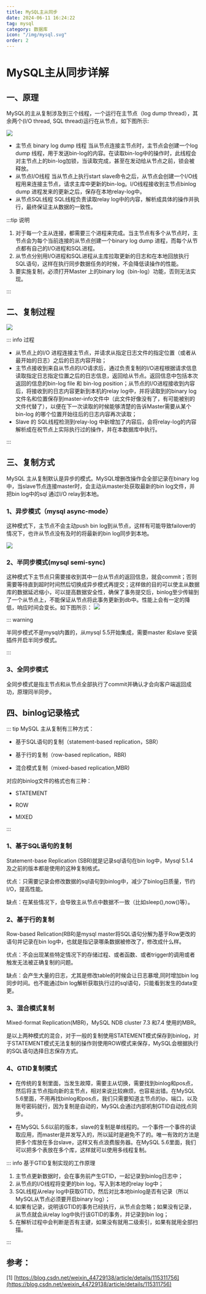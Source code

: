 ```yaml
---
title: MySQL主从同步
date: 2024-06-11 16:24:22
tag: mysql
category: 数据库
icon: "/img/mysql.svg"
order: 2
---
```


<!--more--->

# MySQL主从同步详解

## 一、原理

MySQL的主从复制涉及到三个线程，一个运行在主节点（log dump thread），其余两个(I/O thread, SQL thread)运行在从节点，如下图所示:

![](/image/mysql1.png)

- 主节点 binary log dump 线程
  当从节点连接主节点时，主节点会创建一个log dump 线程，用于发送bin-log的内容。在读取bin-log中的操作时，此线程会对主节点上的bin-log加锁，当读取完成，甚至在发动给从节点之前，锁会被释放。
- 从节点I/O线程
  当从节点上执行start slave命令之后，从节点会创建一个I/O线程用来连接主节点，请求主库中更新的bin-log。I/O线程接收到主节点binlog dump 进程发来的更新之后，保存在本地relay-log中。
- 从节点SQL线程
  SQL线程负责读取relay log中的内容，解析成具体的操作并执行，最终保证主从数据的一致性。


:::tip 说明

1. 对于每一个主从连接，都需要三个进程来完成。当主节点有多个从节点时，主节点会为每个当前连接的从节点创建一个binary log dump
   进程，而每个从节点都有自己的I/O进程和SQL进程。
2. 从节点分别用I/O进程和SQL进程从主库拉取更新的日志和在本地回放执行SQL语句，这样在执行同步数据任务的时候，不会降低读操作的性能。
3. 要实施复制，必须打开Master 上的binary log（bin-log）功能，否则无法实现。

:::

## 二、复制过程

![](/image/mysql2.png)

::: info 过程

- 从节点上的I/O 进程连接主节点，并请求从指定日志文件的指定位置（或者从最开始的日志）之后的日志内容开始；
- 主节点接收到来自从节点的I/O请求后，通过负责复制的I/O进程根据请求信息读取指定日志指定位置之后的日志信息，返回给从节点。返回信息中包括本次返回的信息的bin-log file 和 bin-log position；从节点的I/O进程接收到内容后，将接收到的日志内容更新到本机的relay log中，并将读取到的binary log文件名和位置保存到master-info文件中（此文件好像没有了，有可能被别的文件代替了），以便在下一次读取的时候能够清楚的告诉Master需要从某个bin-log 的哪个位置开始往后的日志内容再次读取；
- Slave 的 SQL线程检测到relay-log
  中新增加了内容后，会将relay-log的内容解析成在祝节点上实际执行过的操作，并在本数据库中执行。

:::

## 三、复制方式

MySQL 主从复制默认是异步的模式。MySQL增删改操作会全部记录在binary log中，当slave节点连接master时，会主动从master处获取最新的bin log文件，并把bin log中的sql 通过I/O relay到本地。

### 1、异步模式（mysql async-mode）

这种模式下，主节点不会主动push bin log到从节点，这样有可能导致failover的情况下，也许从节点没有及时的将最新的bin log同步到本地。

![](/image/mysql3.png)

### 2、半同步模式(mysql semi-sync)

这种模式下主节点只需要接收到其中一台从节点的返回信息，就会commit；否则需要等待直到超时时间然后切换成异步模式再提交；这样做的目的可以使主从数据库的数据延迟缩小，可以提高数据安全性，确保了事务提交后，binlog至少传输到了一个从节点上，不能保证从节点将此事务更新到db中。性能上会有一定的降低，响应时间会变长。如下图所示：
![](/image/mysql4.png)

::: warning 

半同步模式不是mysql内置的，从mysql 5.5开始集成，需要master 和slave 安装插件开启半同步模式。

:::

### 3、全同步模式

全同步模式是指主节点和从节点全部执行了commit并确认才会向客户端返回成功，原理同半同步。

## 四、binlog记录格式

::: tip  MySQL 主从复制有三种方式：

- 基于SQL语句的复制（statement-based replication，SBR）

- 基于行的复制（row-based replication，RBR)

- 混合模式复制（mixed-based replication,MBR)



对应的binlog文件的格式也有三种：

- STATEMENT

- ROW

- MIXED

:::

### 1、基于SQL语句的复制

Statement-base Replication (SBR)就是记录sql语句在bin log中，Mysql 5.1.4 及之前的版本都是使用的这种复制格式。

优点：只需要记录会修改数据的sql语句到binlog中，减少了binlog日质量，节约I/O，提高性能。

缺点：在某些情况下，会导致主从节点中数据不一致（比如sleep(),now()等）。

### 2、基于行的复制

Row-based Relication(RBR)是mysql master将SQL语句分解为基于Row更改的语句并记录在bin log中，也就是指记录哪条数据被修改了，修改成什么样。

优点：不会出现某些特定情况下的存储过程、或者函数、或者trigger的调用或者触发无法被正确复制的问题。

缺点：会产生大量的日志，尤其是修改table的时候会让日志暴增,同时增加bin log同步时间。也不能通过bin log解析获取执行过的sql语句，只能看到发生的data变更。

### 3、混合模式复制

Mixed-format Replication(MBR)，MySQL NDB cluster 7.3 和7.4 使用的MBR。

是以上两种模式的混合，对于一般的复制使用STATEMENT模式保存到binlog，对于STATEMENT模式无法复制的操作则使用ROW模式来保存，MySQL会根据执行的SQL语句选择日志保存方式。

### 4、GTID复制模式

- 在传统的复制里面，当发生故障，需要主从切换，需要找到binlog和pos点，然后将主节点指向新的主节点，相对来说比较麻烦，也容易出错。在MySQL 5.6里面，不用再找binlog和pos点，我们只需要知道主节点的ip，端口，以及账号密码就行，因为复制是自动的，MySQL会通过内部机制GTID自动找点同步。

- 在MySQL 5.6以前的版本，slave的复制是单线程的。一个事件一个事件的读取应用，而master是并发写入的，所以延时是避免不了的。唯一有效的方法是把多个库放在多台slave，这样又有点浪费服务器。在MySQL 5.6里面，我们可以把多个表放在多个库，这样就可以使用多线程复制。


::: info 基于GTID复制实现的工作原理

1. 主节点更新数据时，会在事务前产生GTID，一起记录到binlog日志中；
2. 从节点的I/O线程将变更的bin log，写入到本地的relay log中；
3. SQL线程从relay log中获取GTID，然后对比本地binlog是否有记录（所以MySQL从节点必须要开启binary log）；
4. 如果有记录，说明该GTID的事务已经执行，从节点会忽略；如果没有记录，从节点就会从relay log中执行该GTID的事务，并记录到bin log；
5. 在解析过程中会判断是否有主键，如果没有就用二级索引，如果有就用全部扫描。

:::





## 参考：

[1] [https://blog.csdn.net/weixin_44729138/article/details/115311756](https://blog.csdn.net/weixin_44729138/article/details/115311756)